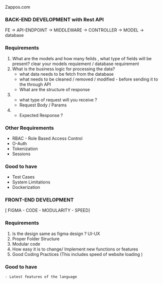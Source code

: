 Zappos.com
### BACK-END DEVELOPMENT with Rest API 

FE -> API-ENDPOINT -> MIDDLEWARE -> CONTROLLER -> MODEL -> database 

### Requirements 
1. What are the models and how many feilds ,  what type of fields will be present? 
    clear your models requiement / database requirement 
2. What is the business logic for processing the data?
    - what data needs to be fetch from the database 
    - what needs to be cleaned / removed / modified - before sending it to the through API 
    - What are the structure of response 
3.  - what type of request will you receive ?
    - Request Body / Params 
4.  - Expected Response ? 


### Other Requirements 
  - RBAC - Role Based Access Control
  - O-Auth 
  - Tokenization 
  - Sessions 

### Good to have 
   - Test Cases 
   - System Limitations 
   - Dockerization 



  ### FRONT-END DEVELOPMENT
  [ FIGMA - CODE - MODULARITY - SPEED] 

  ### Requirements
  1. Is the design same as figma design ?
      UI-UX
  2. Proper Folder Structure 
  3. Modular code 
  4. How easy it is to change/ Implement new functions or features 
  5. Good Coding Practices (This includes speed of website loading ) 


  ### Good to have 
    - Latest features of the language 
